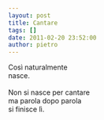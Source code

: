 ```yaml
---
layout: post
title: Cantare
tags: []
date: 2011-02-20 23:52:00
author: pietro
---
```

<div dir="ltr" style="text-align: left">Così naturalmente<br/>nasce.<br/><br/>Non si nasce per cantare<br/>ma parola dopo parola<br/>si finisce lì.<br/><br/><br/><br/>
